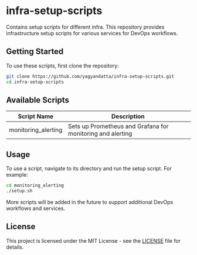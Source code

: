 # infra-setup-scripts
Contains setup scripts for different infra. This repository provides infrastructure setup scripts for various services for DevOps workflows.

## Getting Started

To use these scripts, first clone the repository:

```bash
git clone https://github.com/yagyandatta/infra-setup-scripts.git
cd infra-setup-scripts
```

## Available Scripts

| Script Name | Description |
|-------------|-------------|
| monitoring_alerting | Sets up Prometheus and Grafana for monitoring and alerting |

## Usage

To use a script, navigate to its directory and run the setup script. For example:

```bash
cd monitoring_alerting
./setup.sh
```

More scripts will be added in the future to support additional DevOps workflows and services.

## License

This project is licensed under the MIT License - see the [LICENSE](https://github.com/yagyandatta/infra-setup-scripts/blob/main/LICENSE) file for details.